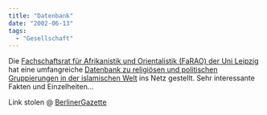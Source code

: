 ```yaml
---
title: "Datenbank"
date: "2002-06-13"
tags:
  - "Gesellschaft"
---
```


Die [Fachschaftsrat für Afrikanistik und Orientalistik (FaRAO) der Uni Leipzig](http://www.stura.uni-leipzig.de/~farao/) hat eine umfangreiche [Datenbank zu religiösen und politischen Gruppierungen in der islamischen Welt](http://www.stura.uni-leipzig.de/~farao/gruppen.html) ins Netz gestellt. Sehr interessante Fakten und Einzelheiten…

Link stolen @ [BerlinerGazette](http://www.berlinergazette.de)
